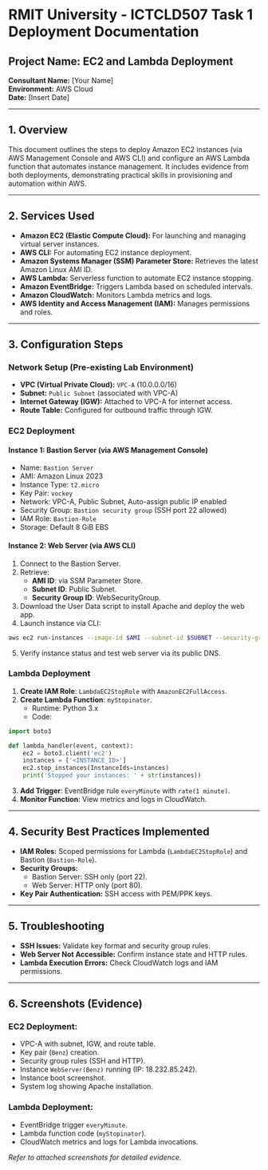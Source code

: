
# RMIT University - ICTCLD507 Task 1 Deployment Documentation

## Project Name: EC2 and Lambda Deployment
**Consultant Name:** [Your Name]  
**Environment:** AWS Cloud  
**Date:** [Insert Date]  

---

## 1. Overview
This document outlines the steps to deploy Amazon EC2 instances (via AWS Management Console and AWS CLI) and configure an AWS Lambda function that automates instance management. It includes evidence from both deployments, demonstrating practical skills in provisioning and automation within AWS.

---

## 2. Services Used
- **Amazon EC2 (Elastic Compute Cloud):** For launching and managing virtual server instances.
- **AWS CLI:** For automating EC2 instance deployment.
- **Amazon Systems Manager (SSM) Parameter Store:** Retrieves the latest Amazon Linux AMI ID.
- **AWS Lambda:** Serverless function to automate EC2 instance stopping.
- **Amazon EventBridge:** Triggers Lambda based on scheduled intervals.
- **Amazon CloudWatch:** Monitors Lambda metrics and logs.
- **AWS Identity and Access Management (IAM):** Manages permissions and roles.

---

## 3. Configuration Steps

### Network Setup (Pre-existing Lab Environment)
- **VPC (Virtual Private Cloud):** `VPC-A` (10.0.0.0/16)
- **Subnet:** `Public Subnet` (associated with VPC-A)
- **Internet Gateway (IGW):** Attached to VPC-A for internet access.
- **Route Table:** Configured for outbound traffic through IGW.

### EC2 Deployment

#### Instance 1: Bastion Server (via AWS Management Console)
- Name: `Bastion Server`
- AMI: Amazon Linux 2023
- Instance Type: `t2.micro`
- Key Pair: `vockey`
- Network: VPC-A, Public Subnet, Auto-assign public IP enabled
- Security Group: `Bastion security group` (SSH port 22 allowed)
- IAM Role: `Bastion-Role`
- Storage: Default 8 GiB EBS

#### Instance 2: Web Server (via AWS CLI)
1. Connect to the Bastion Server.
2. Retrieve:
   - **AMI ID**: via SSM Parameter Store.
   - **Subnet ID**: Public Subnet.
   - **Security Group ID**: WebSecurityGroup.
3. Download the User Data script to install Apache and deploy the web app.
4. Launch instance via CLI:
```bash
aws ec2 run-instances --image-id $AMI --subnet-id $SUBNET --security-group-ids $SG --user-data file:///home/ec2-user/UserData.txt --instance-type t2.micro --tag-specifications 'ResourceType=instance,Tags=[{Key=Name,Value=Web Server}]'
```
5. Verify instance status and test web server via its public DNS.

### Lambda Deployment
1. **Create IAM Role**: `LambdaEC2StopRole` with `AmazonEC2FullAccess`.
2. **Create Lambda Function**: `myStopinator`.
   - Runtime: Python 3.x
   - Code:
```python
import boto3

def lambda_handler(event, context):
    ec2 = boto3.client('ec2')
    instances = ['<INSTANCE_ID>']
    ec2.stop_instances(InstanceIds=instances)
    print('Stopped your instances: ' + str(instances))
```
3. **Add Trigger**: EventBridge rule `everyMinute` with `rate(1 minute)`.
4. **Monitor Function**: View metrics and logs in CloudWatch.

---

## 4. Security Best Practices Implemented
- **IAM Roles:** Scoped permissions for Lambda (`LambdaEC2StopRole`) and Bastion (`Bastion-Role`).
- **Security Groups:**
  - Bastion Server: SSH only (port 22).
  - Web Server: HTTP only (port 80).
- **Key Pair Authentication:** SSH access with PEM/PPK keys.

---

## 5. Troubleshooting
- **SSH Issues:** Validate key format and security group rules.
- **Web Server Not Accessible:** Confirm instance state and HTTP rules.
- **Lambda Execution Errors:** Check CloudWatch logs and IAM permissions.

---

## 6. Screenshots (Evidence)
### EC2 Deployment:
- VPC-A with subnet, IGW, and route table.
- Key pair (`Benz`) creation.
- Security group rules (SSH and HTTP).
- Instance `WebServer(Benz)` running (IP: 18.232.85.242).
- Instance boot screenshot.
- System log showing Apache installation.

### Lambda Deployment:
- EventBridge trigger `everyMinute`.
- Lambda function code (`myStopinator`).
- CloudWatch metrics and logs for Lambda invocations.

*Refer to attached screenshots for detailed evidence.*
